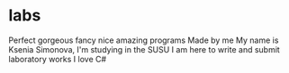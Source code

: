 # labs
Perfect gorgeous fancy nice amazing programs
Made by me
My name is Ksenia Simonova, I'm studying in the SUSU
I am here to write and submit laboratory works
I love C#
